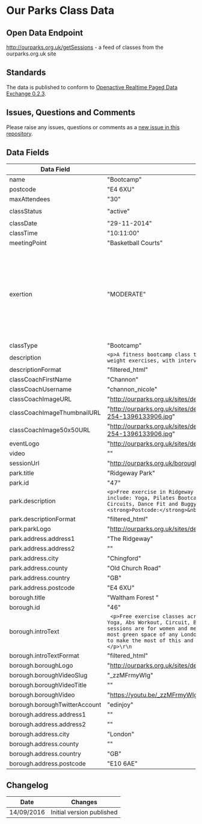 # Our Parks Class Data

## Open Data Endpoint
http://ourparks.org.uk/getSessions - a feed of classes from the ourparks.org.uk site

## Standards
The data is published to conform to [Openactive Realtime Paged Data Exchange 0.2.3](https://www.openactive.io/realtime-paged-data-exchange/0.2.3/).

## Issues, Questions and Comments
Please raise any issues, questions or comments as a [new issue in this repository](https://github.com/ourparks/opendata/issues).

## Data Fields

| Data Field | Example Value | Description |
|---|---|---|
| name | "Bootcamp" |  |
| postcode | "E4 6XU" |  |
| maxAttendees | "30" |  |
| classStatus | "active" | `'active' : 'inactive'` |
| classDate | "29-11-2014" |  |
| classTime | "10:11:00" |  |
| meetingPoint | "Basketball Courts" |  |
| exertion | "MODERATE" | `'Green = light gentle exercise' => 'EASY', 'Blue = moderate exercise' => 'MODERATE', 'Black = high heart rate exercise' => 'HARD'` |
| classType | "Bootcamp" |  |
| description | `<p>A fitness bootcamp class that mixes traditional calisthenic and body weight exercises, with interval and strength training.</p>\r\n` |  |
| descriptionFormat | "filtered_html" |  |
| classCoachFirstName | "Channon" |  |
| classCoachUsername | "channon_nicole" |  |
| classCoachImageURL | "http://ourparks.org.uk/sites/default/files/pictures/picture-254-1396133906.jpg" |  |
| classCoachImageThumbnailURL | "http://ourparks.org.uk/sites/default/files/styles/thumbnail/public/pictures/picture-254-1396133906.jpg" |  |
| classCoachImage50x50URL | "http://ourparks.org.uk/sites/default/files/styles/50x50/public/pictures/picture-254-1396133906.jpg" |  |
| eventLogo | "http://ourparks.org.uk/sites/default/files/classes/boot-camp_0.png" |  |
| video | "" |  |
| sessionUrl | "http://ourparks.org.uk/borough/ridgeway-park/bootcamp-132" |  |
| park.title | "Ridgeway Park" |  |
| park.id | "47" |  |
| park.description | `<p>Free exercise in Ridgeway Park, Waltham Forest London. Fitness classes include: Yoga, Pilates Bootcamp, Running, Abs workout, Cardio Tennis, Zumba, Circuits, Dance Fit and Buggy Exercise. &nbsp;</p>\r\n\r\n<p><strong>Postcode:</strong>&nbsp;E4 6XU</p>\r\n\r\n<p>&nbsp;</p>\r\n` |  |
| park.descriptionFormat | "filtered_html" |  |
| park.parkLogo | "http://ourparks.org.uk/sites/default/files/parks/Ridgeway%20Park%20crop_0.jpg |  |
| park.address.address1 | "The Ridgeway" |  |
| park.address.address2 | "" |  |
| park.address.city | "Chingford" |  |
| park.address.county | "Old Church Road" |  |
| park.address.country | "GB" |  |
| park.address.postcode | "E4 6XU" |
| borough.title | "Waltham Forest " |  |
| borough.id | "46" |  |
| borough.introText |` <p>Free exercise classes across Waltham Forest London Parks including: Yoga, Abs Workout, Circuit, Bootcamps, Run Classes. All outdoor fitness sessions are for women and men.&nbsp;</p>\r\n\r\n<p>Waltham Forest has the most green space of any London borough north of the Thames, and we want you to make the most of this and enjoy what’s on offer right on your doorstep.</p>\r\n` |  |
| borough.introTextFormat | "filtered_html" |  |
| borough.boroughLogo | "http://ourparks.org.uk/sites/default/files/boroughs/walthamforest.png |  |
| borough.boroughVideoSlug | "_zzMFrmyWIg" |  |
| borough.boroughVideoTitle | "" |  |
| borough.boroughVideo | "https://youtu.be/_zzMFrmyWIg" |  |
| borough.boroughTwitterAccount | "edinjoy" |  |
| borough.address.address1 | "" |  |
| borough.address.address2 | "" |  |
| borough.address.city | "London" |  |
| borough.address.county | "" |  |
| borough.address.country | "GB" |  |
| borough.address.postcode | "E10 6AE" | |

## Changelog

| Date | Changes |
|---|---|
| 14/09/2016 | Initial version published |
